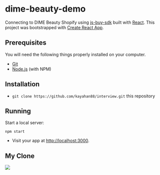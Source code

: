 # dime-beauty-demo

Connecting to DIME Beauty Shopify using [js-buy-sdk](https://github.com/Shopify/js-buy-sdk) built with [React](https://facebook.github.io/react/). This project was bootstrapped with [Create React App](https://github.com/facebookincubator/create-react-app).

## Prerequisites

You will need the following things properly installed on your computer.

* [Git](https://git-scm.com/)
* [Node.js](https://nodejs.org/) (with NPM)

## Installation

* `git clone https://github.com/kayahan88/interview.git` this repository

## Running

Start a local server:

```
npm start
```

* Visit your app at [http://localhost:3000](http://localhost:3000).

## My Clone

<img src="https://i.postimg.cc/2jvbm4N5/Screen-Shot-2022-11-03-at-4-38-53-AM.png" />
